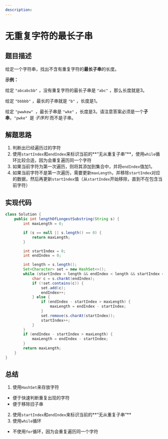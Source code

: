 ```yaml
---
description: 
---
```


# 无重复字符的最长子串

## 题目描述
给定一个字符串，找出不含有重复字符的**最长子串**的长度。

**示例：**

给定 `"abcabcbb"` ，没有重复字符的最长子串是 `"abc"` ，那么长度就是3。

给定 `"bbbbb"` ，最长的子串就是 `"b"` ，长度是1。

给定 `"pwwkew" `，最长子串是 `"wke"` ，长度是3。请注意答案必须是一个**子串**，`"pwke" `是 *子序列*  而不是子串。

## 解题思路
1. 判断出已经遍历过的字符
2. 使用`startIndex`和`endIndex`来标识当前的**“无从重复子串“**，使用`while`循环比较合适，因为会重复遍历同一个字符
3. 如果当前字符为第一次遍历，则将其添加到集合中，并将`endIndex`值加1。
4. 如果当前字符不是第一次遍历，需要更新`maxLength`，并移除`startIndex`对应的数据，然后再更新`startIndex`值（从`startIndex`开始移除，直到不在包含当前字符）

## 实现代码
```java
class Solution {
    public int lengthOfLongestSubstring(String s) {
        int maxLength = 0;

        if (s == null || s.length() == 0) {
            return maxLength;
        }

        int startIndex = 0;
        int endIndex = 0;

        int length = s.length();
        Set<Character> set = new HashSet<>();
        while (startIndex < length && endIndex < length && startIndex <= endIndex) {
            char c = s.charAt(endIndex);
            if (!set.contains(c)) {
                set.add(c);
                endIndex++;
            } else {
                if (endIndex - startIndex > maxLength) {
                    maxLength = endIndex - startIndex;
                }
                set.remove(s.charAt(startIndex));
                startIndex++;
            }
        }
        if (endIndex - startIndex > maxLength) {
            maxLength = endIndex - startIndex;
        }
        return maxLength;
    }
}
```

## 总结
1. 使用`HashSet`来存放字符
 - 便于快速判断重复出现的字符
 - 便于移除旧子串

2. 使用`startIndex`和`endIndex`来标识当前的**“无从重复子串“**
3. 使用`while`循环
 - 不使用`for`循环，因为会重复遍历同一个字符